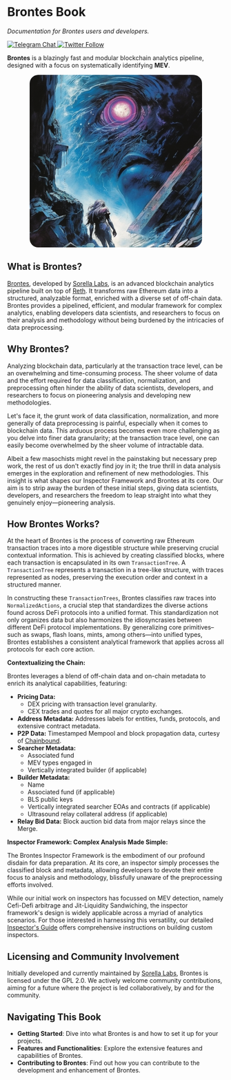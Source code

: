 # Brontes Book

_Documentation for Brontes users and developers._

[![Telegram Chat][tg-badge]][tg-url]<a href="https://twitter.com/SorellaLabs">
<img alt="Twitter Follow" src="https://img.shields.io/twitter/follow/SorellaLabs?style=social">
</a>

**Brontes** is a blazingly fast and modular blockchain analytics pipeline, designed with a focus on systematically identifying **MEV**.

<div style="text-align: center;">
    <img src="https://raw.githubusercontent.com/0xvanbeethoven/brontes-img/main/Brontes.png" alt="Brontes" style="border-radius: 20px; width: 400px; height: auto;">
</div>

## What is Brontes?

[Brontes](https://github.com/SorellaLabs/brontes), developed by [Sorella Labs](https://twitter.com/Sorellalabs), is an advanced blockchain analytics pipeline built on top of [Reth](https://github.com/paradigmxyz/reth/). It transforms raw Ethereum data into a structured, analyzable format, enriched with a diverse set of off-chain data. Brontes provides a pipelined, efficient, and modular framework for complex analytics, enabling developers data scientists, and researchers to focus on their analysis and methodology without being burdened by the intricacies of data preprocessing.

## Why Brontes?

Analyzing blockchain data, particularly at the transaction trace level, can be an overwhelming and time-consuming process. The sheer volume of data and the effort required for data classification, normalization, and preprocessing often hinder the ability of data scientists, developers, and researchers to focus on pioneering analysis and developing new methodologies.

Let's face it, the grunt work of data classification, normalization, and more generally of data preprocessing is painful, especially when it comes to blockchain data. This arduous process becomes even more challenging as you delve into finer data granularity; at the transaction trace level, one can easily become overwhelmed by the sheer volume of intractable data.

Albeit a few masochists might revel in the painstaking but necessary prep work, the rest of us don't exactly find joy in it; the true thrill in data analysis emerges in the exploration and refinement of new methodologies. This insight is what shapes our Inspector Framework and Brontes at its core. Our aim is to strip away the burden of these initial steps, giving data scientists, developers, and researchers the freedom to leap straight into what they genuinely enjoy—pioneering analysis.

## How Brontes Works?

At the heart of Brontes is the process of converting raw Ethereum transaction traces into a more digestible structure while preserving crucial contextual information. This is achieved by creating classified blocks, where each transaction is encapsulated in its own `TransactionTree`. A `TransactionTree` represents a transaction in a tree-like structure, with traces represented as nodes, preserving the execution order and context in a structured manner.

In constructing these `TransactionTrees`, Brontes classifies raw traces into `NormalizedActions`, a crucial step that standardizes the diverse actions found across DeFi protocols into a unified format. This standardization not only organizes data but also harmonizes the idiosyncrasies between different DeFi protocol implementations. By generalizing core primitives–such as swaps, flash loans, mints, among others—into unified types, Brontes establishes a consistent analytical framework that applies across all protocols for each core action.

**Contextualizing the Chain:**

Brontes leverages a blend of off-chain data and on-chain metadata to enrich its analytical capabilities, featuring:

- **Pricing Data:**
  - DEX pricing with transaction level granularity.
  - CEX trades and quotes for all major crypto exchanges.
- **Address Metadata:** Addresses labels for entities, funds, protocols, and extensive contract metadata.
- **P2P Data:** Timestamped Mempool and block propagation data, curtesy of [Chainbound](https://www.chainbound.io/).
- **Searcher Metadata:**
  - Associated fund
  - MEV types engaged in
  - Vertically integrated builder (if applicable)
- **Builder Metadata:**
  - Name
  - Associated fund (if applicable)
  - BLS public keys
  - Vertically integrated searcher EOAs and contracts (if applicable)
  - Ultrasound relay collateral address (if applicable)
- **Relay Bid Data:** Block auction bid data from major relays since the Merge.

**Inspector Framework: Complex Analysis Made Simple:**

The Brontes Inspector Framework is the embodiment of our profound disdain for data preparation. At its core, an inspector simply processes the classified block and metadata, allowing developers to devote their entire focus to analysis and methodology, blissfully unaware of the preprocessing efforts involved.

While our initial work on inspectors has focussed on MEV detection, namely Cefi-Defi arbitrage and Jit-Liquidity Sandwiching, the inspector framework's design is widely applicable across a myriad of analytics scenarios. For those interested in harnessing this versatility, our detailed [Inspector's Guide](./build/inspectors.md) offers comprehensive instructions on building custom inspectors.

## Licensing and Community Involvement

Initially developed and currently maintained by [Sorella Labs](https://twitter.com/Sorellalabs), Brontes is licensed under the GPL 2.0. We actively welcome community contributions, aiming for a future where the project is led collaboratively, by and for the community.

## Navigating This Book

- **Getting Started**: Dive into what Brontes is and how to set it up for your projects.
- **Features and Functionalities**: Explore the extensive features and capabilities of Brontes.
- **Contributing to Brontes**: Find out how you can contribute to the development and enhancement of Brontes.

[tg-badge]: https://img.shields.io/endpoint?color=neon&logo=telegram&label=chat&url=https%3A%2F%2Ftg.sumanjay.workers.dev%2Fparadigm%5Freth
[tg-url]: https://t.me/sorella_brontes

